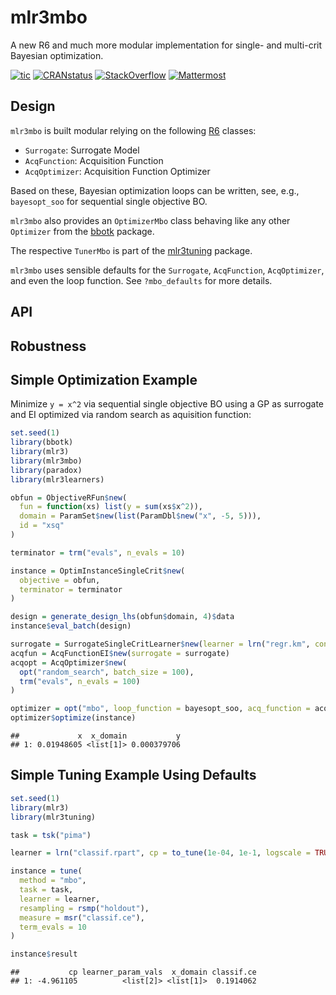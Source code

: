 
# mlr3mbo

A new R6 and much more modular implementation for single- and multi-crit
Bayesian optimization.

<!-- badges: start -->

[![tic](https://github.com/mlr-org/mlr3mbo/workflows/tic/badge.svg?branch=main)](https://github.com/mlr-org/mlr3mbo/actions)
[![CRANstatus](https://www.r-pkg.org/badges/version/mlr3mbo)](https://cran.r-project.org/package=mlr3mbo)
[![StackOverflow](https://img.shields.io/badge/stackoverflow-mlr3-orange.svg)](https://stackoverflow.com/questions/tagged/mlr3)
[![Mattermost](https://img.shields.io/badge/chat-mattermost-orange.svg)](https://lmmisld-lmu-stats-slds.srv.mwn.de/mlr_invite/)
<!-- badges: end -->

## Design

`mlr3mbo` is built modular relying on the following
[R6](https://cran.r-project.org/package=R6) classes:

-   `Surrogate`: Surrogate Model
-   `AcqFunction`: Acquisition Function
-   `AcqOptimizer`: Acquisition Function Optimizer

Based on these, Bayesian optimization loops can be written, see, e.g.,
`bayesopt_soo` for sequential single objective BO.

`mlr3mbo` also provides an `OptimizerMbo` class behaving like any other
`Optimizer` from the [bbotk](https://cran.r-project.org/package=bbotk)
package.

The respective `TunerMbo` is part of the
[mlr3tuning](https://cran.r-project.org/package=mlr3tuning) package.

`mlr3mbo` uses sensible defaults for the `Surrogate`, `AcqFunction`,
`AcqOptimizer`, and even the loop function. See `?mbo_defaults` for more
details.

## API

## Robustness

## Simple Optimization Example

Minimize `y = x^2` via sequential single objective BO using a GP as
surrogate and EI optimized via random search as aquisition function:

``` r
set.seed(1)
library(bbotk)
library(mlr3)
library(mlr3mbo)
library(paradox)
library(mlr3learners)

obfun = ObjectiveRFun$new(
  fun = function(xs) list(y = sum(xs$x^2)),
  domain = ParamSet$new(list(ParamDbl$new("x", -5, 5))),
  id = "xsq"
)

terminator = trm("evals", n_evals = 10)

instance = OptimInstanceSingleCrit$new(
  objective = obfun,
  terminator = terminator
)

design = generate_design_lhs(obfun$domain, 4)$data
instance$eval_batch(design)

surrogate = SurrogateSingleCritLearner$new(learner = lrn("regr.km", control = list(trace = FALSE)))
acqfun = AcqFunctionEI$new(surrogate = surrogate)
acqopt = AcqOptimizer$new(
  opt("random_search", batch_size = 100),
  trm("evals", n_evals = 100)
)

optimizer = opt("mbo", loop_function = bayesopt_soo, acq_function = acqfun, acq_optimizer = acqopt)
optimizer$optimize(instance)
```

    ##             x  x_domain           y
    ## 1: 0.01948605 <list[1]> 0.000379706

## Simple Tuning Example Using Defaults

``` r
set.seed(1)
library(mlr3)
library(mlr3tuning)

task = tsk("pima")

learner = lrn("classif.rpart", cp = to_tune(1e-04, 1e-1, logscale = TRUE))

instance = tune(
  method = "mbo",
  task = task,
  learner = learner,
  resampling = rsmp("holdout"),
  measure = msr("classif.ce"),
  term_evals = 10
)

instance$result
```

    ##           cp learner_param_vals  x_domain classif.ce
    ## 1: -4.961105          <list[2]> <list[1]>  0.1914062
